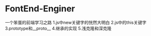 # FontEnd-Enginer
一个笨蛋的前端学习之路
1.js中new关键字的恍然大明白
2.js中的this关键字
3.prototype和__proto__
4.继承的实现
5.浅克隆和深克隆
